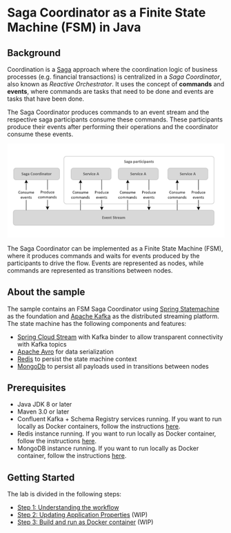# Saga Coordinator as a Finite State Machine (FSM) in Java

## Background

Coordination is a [Saga](https://microservices.io/patterns/data/saga.html) approach where the coordination logic of business processes (e.g. financial transactions) is centralized in a *Saga Coordinator*, also known as *Reactive Orchestrator*. It uses the concept of **commands** and **events**, where commands are tasks that need to be done and events are tasks that have been done. 

The Saga Coordinator produces commands to an event stream and the respective saga participants consume these commands. These participants produce their events after performing their operations and the coordinator consume these events.

![Saga Coordinator](./images/saga-coordinator.jpg)

The Saga Coordinator can be implemented as a Finite State Machine (FSM), where it produces commands and waits for events produced by the participants to drive the flow. Events are represented as nodes, while commands are represented as transitions between nodes.

## About the sample

The sample contains an FSM Saga Coordinator using [Spring Statemachine](https://projects.spring.io/spring-statemachine/) as the foundation and [Apache Kafka](https://kafka.apache.org/intro.html) as the distributed streaming platform. The state machine has the following components and features:

- [Spring Cloud Stream](https://cloud.spring.io/spring-cloud-stream-binder-kafka/) with Kafka binder to allow transparent connectivity with Kafka topics
- [Apache Avro](https://avro.apache.org/) for data serialization
- [Redis](https://redis.io/) to persist the state machine context
- [MongoDb](https://www.mongodb.com/) to persist all payloads used in transitions between nodes

## Prerequisites

- Java JDK 8 or later
- Maven 3.0 or later
- Confluent Kafka + Schema Registry services running. If you want to run locally as Docker containers, follow the instructions [here](https://hub.docker.com/r/confluent/kafka).
- Redis instance running. If you want to run locally as Docker container, follow the instructions [here](https://hub.docker.com/_/redis/).
- MongoDB instance running. If you want to run locally as Docker container, follow the instructions [here](https://hub.docker.com/_/mongo).

## Getting Started

The lab is divided in the following steps:

- [Step 1: Understanding the workflow](./docs/workflow.md)
- [Step 2: Updating Application Properties]() (WIP)
- [Step 3: Build and run as Docker container]() (WIP)
